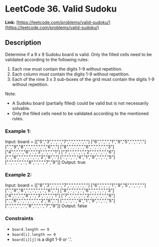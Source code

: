 # LeetCode 36. Valid Sudoku

**Link:** [https://leetcode.com/problems/valid-sudoku/](https://leetcode.com/problems/valid-sudoku/)

## Description

Determine if a 9 x 9 Sudoku board is valid. Only the filled cells need to be validated according to the following rules:

1. Each row must contain the digits 1-9 without repetition.
2. Each column must contain the digits 1-9 without repetition.
3. Each of the nine 3 x 3 sub-boxes of the grid must contain the digits 1-9 without repetition.

Note:
- A Sudoku board (partially filled) could be valid but is not necessarily solvable.
- Only the filled cells need to be validated according to the mentioned rules.

### Example 1:

Input: board =
[["5","3",".",".","7",".",".",".","."]
 ["6",".",".","1","9","5",".",".","."]
 [".","9","8",".",".",".",".","6","."]
 ["8",".",".",".","6",".",".",".","3"]
 ["4",".",".","8",".","3",".",".","1"]
 ["7",".",".",".","2",".",".",".","6"]
 [".","6",".",".",".",".","2","8","."]
 [".",".",".","4","1","9",".",".","5"]
 [".",".",".",".","8",".",".","7","9"]]
Output: true

### Example 2:

Input: board =
[["8","3",".",".","7",".",".",".","."]
 ["6",".",".","1","9","5",".",".","."]
 [".","9","8",".",".",".",".","6","."]
 ["8",".",".",".","6",".",".",".","3"]
 ["4",".",".","8",".","3",".",".","1"]
 ["7",".",".",".","2",".",".",".","6"]
 [".","6",".",".",".",".","2","8","."]
 [".",".",".","4","1","9",".",".","5"]
 [".",".",".",".","8",".",".","7","9"]]
Output: false

### Constraints

- `board.length == 9`
- `board[i].length == 9`
- `board[i][j]` is a digit 1-9 or '.'.
